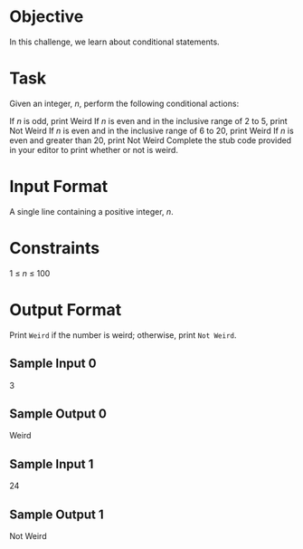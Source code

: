 # Objective

In this challenge, we learn about conditional statements. 

# Task

Given an integer, _n_, perform the following conditional actions:

If _n_ is odd, print Weird
If _n_ is even and in the inclusive range of 2 to 5, print Not Weird
If _n_ is even and in the inclusive range of 6 to 20, print Weird
If _n_ is even and greater than 20, print Not Weird
Complete the stub code provided in your editor to print whether or not  is weird.

# Input Format

A single line containing a positive integer, _n_.

# Constraints

1 $\leq$ _n_ $\leq$ 100

# Output Format

Print `Weird` if the number is weird; otherwise, print `Not Weird`.

## Sample Input 0

3

## Sample Output 0

Weird

## Sample Input 1

24

## Sample Output 1

Not Weird

